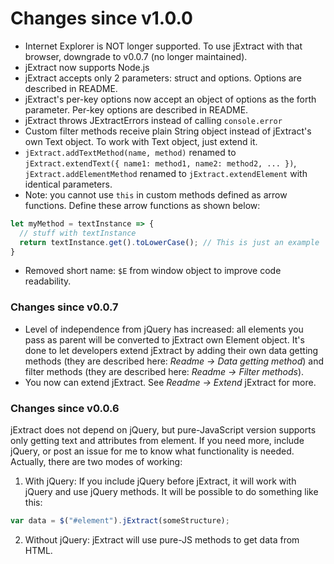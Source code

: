 # Changes since v1.0.0
- Internet Explorer is NOT longer supported. To use jExtract with that browser, downgrade to v0.0.7 (no longer maintained).
- jExtract now supports Node.js
- jExtract accepts only 2 parameters: struct and options. Options are described in README. 
- jExtract's per-key options now accept an object of options as the forth parameter. Per-key options are described in README. 
- jExtract throws JExtractErrors instead of calling `console.error`
- Custom filter methods receive plain String object instead of jExtract's own Text object. To work with Text object, just extend it. 
- `jExtract.addTextMethod(name, method)` renamed to `jExtract.extendText({ name1: method1, name2: method2, ... })`, `jExtract.addElementMethod` renamed to `jExtract.extendElement` with identical parameters. 
- Note: you cannot use `this` in custom methods defined as arrow functions. Define these arrow functions as shown below: 
```javascript 
let myMethod = textInstance => { 
  // stuff with textInstance 
  return textInstance.get().toLowerCase(); // This is just an example
}
```
- Removed short name: `$E` from window object to improve code readability. 

### Changes since v0.0.7
- Level of independence from jQuery has increased: all elements you pass as parent will be converted to jExtract own Element object. It's done to let developers extend jExtract by adding their own data getting methods (they are described here: *Readme -> Data getting method*) and filter methods (they are described here: *Readme -> Filter methods*).
- You now can extend jExtract. See *Readme -> Extend* jExtract for more.
### Changes since v0.0.6
jExtract does not depend on jQuery, but pure-JavaScript version supports only getting text and attributes from element. 
If you need more, include jQuery, or post an issue for me to know what functionality is needed.
Actually, there are two modes of working: 
1. With jQuery: 
If you include jQuery before jExtract, it will work with jQuery and use jQuery methods. It will be possible to do something like this: 
```javascript 
var data = $("#element").jExtract(someStructure);
```
2. Without jQuery: 
jExtract will use pure-JS methods to get data from HTML. 
